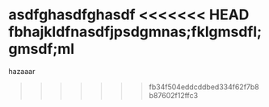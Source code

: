 asdfghasdfghasdf
<<<<<<< HEAD
fbhajkldfnasdfjpsdgmnas;fklgmsdfl;gmsdf;ml
=======

hazaaar
>>>>>>> fb34f504eddcddbed334f62f7b8b87602f12ffc3

